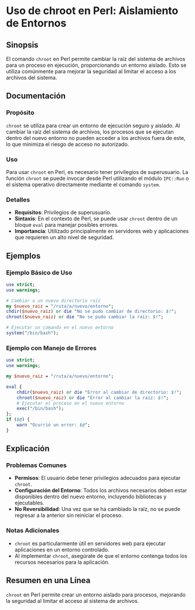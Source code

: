 <!--
Meta Description: # Uso de chroot en Perl: Aislamiento de Entornos ## Sinopsis El comando `chroot` en Perl permite cambiar la raíz del sistema de archivos para un proce...
Meta Keywords: chroot, entorno, para, perl, cambiar
-->

# Uso de chroot en Perl: Aislamiento de Entornos

## Sinopsis
El comando `chroot` en Perl permite cambiar la raíz del sistema de archivos para un proceso en ejecución, proporcionando un entorno aislado. Esto se utiliza comúnmente para mejorar la seguridad al limitar el acceso a los archivos del sistema.

## Documentación
### Propósito
`chroot` se utiliza para crear un entorno de ejecución seguro y aislado. Al cambiar la raíz del sistema de archivos, los procesos que se ejecutan dentro del nuevo entorno no pueden acceder a los archivos fuera de este, lo que minimiza el riesgo de acceso no autorizado.

### Uso
Para usar `chroot` en Perl, es necesario tener privilegios de superusuario. La función `chroot` se puede invocar desde Perl utilizando el módulo `IPC::Run` o el sistema operativo directamente mediante el comando `system`.

### Detalles
- **Requisitos**: Privilegios de superusuario.
- **Sintaxis**: En el contexto de Perl, se puede usar `chroot` dentro de un bloque `eval` para manejar posibles errores.
- **Importancia**: Utilizado principalmente en servidores web y aplicaciones que requieren un alto nivel de seguridad.

## Ejemplos
### Ejemplo Básico de Uso
```perl
use strict;
use warnings;

# Cambiar a un nuevo directorio raíz
my $nuevo_raiz = "/ruta/a/nuevo/entorno";
chdir($nuevo_raiz) or die "No se pudo cambiar de directorio: $!";
chroot($nuevo_raiz) or die "No se pudo cambiar la raíz: $!";

# Ejecutar un comando en el nuevo entorno
system("/bin/bash");
```

### Ejemplo con Manejo de Errores
```perl
use strict;
use warnings;

my $nuevo_raiz = "/ruta/a/nuevo/entorno";

eval {
    chdir($nuevo_raiz) or die "Error al cambiar de directorio: $!";
    chroot($nuevo_raiz) or die "Error al cambiar la raíz: $!";
    # Ejecutar el proceso en el nuevo entorno
    exec("/bin/bash");
};
if ($@) {
    warn "Ocurrió un error: $@";
}
```

## Explicación
### Problemas Comunes
- **Permisos**: El usuario debe tener privilegios adecuados para ejecutar `chroot`.
- **Configuración del Entorno**: Todos los archivos necesarios deben estar disponibles dentro del nuevo entorno, incluyendo bibliotecas y ejecutables.
- **No Reversibilidad**: Una vez que se ha cambiado la raíz, no se puede regresar a la anterior sin reiniciar el proceso.

### Notas Adicionales
- `chroot` es particularmente útil en servidores web para ejecutar aplicaciones en un entorno controlado.
- Al implementar `chroot`, asegúrate de que el entorno contenga todos los recursos necesarios para la aplicación.

## Resumen en una Línea
`chroot` en Perl permite crear un entorno aislado para procesos, mejorando la seguridad al limitar el acceso al sistema de archivos.